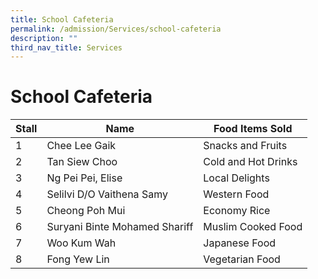 ```yaml
---
title: School Cafeteria
permalink: /admission/Services/school-cafeteria
description: ""
third_nav_title: Services
---
```

# **School Cafeteria**

| Stall 	| Name 	| Food Items Sold 	|
| ---	| ---	| ---	|
| 1 	| Chee Lee Gaik 	| Snacks and Fruits 	|
| 2 	| Tan Siew Choo 	| Cold and Hot Drinks 	|
| 3 	| Ng Pei Pei, Elise 	| Local Delights 	|
| 4 	| Selilvi D/O Vaithena Samy 	| Western Food 	|
| 5 	| Cheong Poh Mui 	| Economy Rice 	|
| 6 	| Suryani Binte Mohamed Shariff 	| Muslim Cooked Food 	|
| 7 	| Woo Kum Wah 	| Japanese Food 	|
| 8 	| Fong Yew Lin 	| Vegetarian Food 	|
